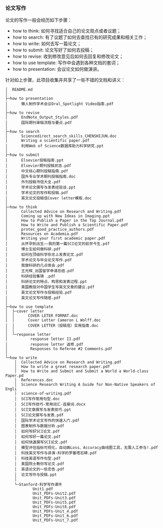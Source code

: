 ### 论文写作

论文的写作一般会经历如下步骤：

+ how to think: 如何寻找适合自己的论文观点或者议题；
+ how to search: 有了议题了如何去查找已有的研究成果和相关工作；
+ how to write: 如何去写一篇论文；
+ how to submit: 论文写好了如何去投稿；
+ how to revise: 收到修改意见后如何去回复和修改论文；
+ how to use template: 写作中会遇到各种文档的套词；
+ how to presentation: 会议论文如何做演讲。


针对如上步骤，此项目收集并共享了一些不错的文档和讲义：
                                                                  
	│  README.md                                                            
	│                                                                       
	├─how to presentation                                                   
	│      懒人制作学术会议Oral_Spotlight Video指南.pdf                               
	│                                                                       
	├─how to revise                                                         
	│      EndNote_Output_Styles.pdf                                        
	│      国际期刊审稿流程与要点.pdf                                                  
	│                                                                       
	├─how to search                                                         
	│      Sciencedirect_search_skills_CHENSHIJUN.doc                       
	│      Writing a scientific paper.pdf                                   
	│      利用Web of Science数据库助力科学研究.ppt                                    
	│                                                                       
	├─how to submit                                                         
	│      Elsevier投稿指南.ppt                                                 
	│      Elsevier期刊投稿状态.pdf                                               
	│      中文核心期刊投稿指南.pdf                                                   
	│      国外专业学术期刊投稿指南.doc                                                 
	│      外刊投稿书信大全.pdf                                                     
	│      学术论文撰写与发表经验谈.ppt                                                 
	│      学术论文的写作和投稿.pdf                                                   
	│      英文论文投稿信Cover letter模板.doc                                        
	│                                                                       
	├─how to think                                                          
	│      Collected Advice on Research and Writing.pdf                     
	│      Coming up with New Ideas in Imaging.ppt                          
	│      How to Publish a Paper in the Top Journal.pdf                    
	│      How to Write and Publish a Scientific Paper.pdf                  
	│      protec_good_practice_authors.pdf                                 
	│      Resources on Academia.pdf                                        
	│      Writing your first academic paper.pdf                            
	│      从怀孕到出生——我的第一篇SCI论文的前世今生.pdf                                      
	│      博士生如何做科研.pdf                                                     
	│      如何在顶级科学杂志上发表论文.pdf                                               
	│      学术论文与毕业论文写作.pdf                                                  
	│      我做科研的几点体会.pdf                                                    
	│      王光辉_出国留学申请总结.pdf                                                 
	│      科研经验集锦 .pdf                                                      
	│      科研论文的特点、构思和发表过程.ppt                                              
	│      美国教授对中国学生写英文文章的建议.pdf                                            
	│      英文论文写作与投稿经验.pdf                                                  
	│      英文论文写作随感.pdf                                                     
	│                                                                       
	├─how to use template                                                   
	│  ├─cover letter                                                       
	│  │      COVER LETER FORMAT.doc                                        
	│  │      Cover Letter Cameron L Wolff.doc                              
	│  │      COVER LETTER（投稿信）实用指南.doc                                     
	│  │                                                                    
	│  └─response letter                                                    
	│          response letter II.pdf                                       
	│          response letter 返修.pdf                                       
	│          Responses to Referee #2 Comments.pdf                         
	│                                                                       
	└─how to write                                                          
	    │  Collected Advice on Research and Writing.pdf                     
	    │  How to write a great research paper.pdf                          
	    │  How to Write and Submit and Submit a World a World-class Paper.pd
	    │  References.doc                                                   
	    │  Science Research Writing A Guide for Non-Native Speakers of Engli
	    │  science-of-writing.pdf                                           
	    │  SCI写作常用句型.doc                                                    
	    │  SCI写作技巧-常用词汇-连接词.docx                                            
	    │  SCI文章撰写与发表技巧.ppt                                                 
	    │  SCI论文撰写与发表.pdf                                                   
	    │  国际学术论文写作的快速入门.pdf                                                
	    │  图表制作与数据分析.pdf                                                    
	    │  如何写好SCI论文.pdf                                                    
	    │  如何写好一篇论文.pdf                                                     
	    │  如何快速撰写SCI论文.pdf                                                  
	    │  模型评估指标可视化，自动画Loss、Accuracy曲线图工具，无需人工参与!.pdf                      
	    │  科技英文写作与讲演-科学的罗塞塔石碑.pdf                                           
	    │  科技英语写作句型.pdf                                                     
	    │  美国院士教你写论文.pdf                                                    
	    │  英语论文的一些忠告.pdf                                                    
	    │  论文写作与投稿.ppt                                                      
	    │                                                                   
	    └─Stanford-科学写作课件                                                   
	            Unit1.pdf                                                   
	            Unit_PDFs-Unit2.pdf                                         
	            Unit_PDFs-Unit3.pdf                                         
	            Unit_PDFs-Unit5.pdf                                         
	            Unit_PDFs-Unit8.pdf                                         
	            Unit_PDFs-Unit_4.pdf                                        
	            Unit_PDFs-Unit_6.pdf                                        
	            Unit_PDFs-Unit_7.pdf   